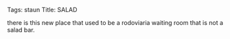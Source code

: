 Tags: staun
Title: SALAD
  
there is this new place that used to be a rodoviaria waiting room that is not a salad bar.